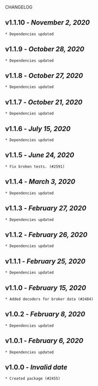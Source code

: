 <!--
changelogUtils.file is auto-generated using the monorepo-scripts package. Don't edit directly.
Edit the package's CHANGELOG.json file only.
-->

CHANGELOG

## v1.1.10 - _November 2, 2020_

    * Dependencies updated

## v1.1.9 - _October 28, 2020_

    * Dependencies updated

## v1.1.8 - _October 27, 2020_

    * Dependencies updated

## v1.1.7 - _October 21, 2020_

    * Dependencies updated

## v1.1.6 - _July 15, 2020_

    * Dependencies updated

## v1.1.5 - _June 24, 2020_

    * Fix broken tests. (#2591)

## v1.1.4 - _March 3, 2020_

    * Dependencies updated

## v1.1.3 - _February 27, 2020_

    * Dependencies updated

## v1.1.2 - _February 26, 2020_

    * Dependencies updated

## v1.1.1 - _February 25, 2020_

    * Dependencies updated

## v1.1.0 - _February 15, 2020_

    * Added decoders for broker data (#2484)

## v1.0.2 - _February 8, 2020_

    * Dependencies updated

## v1.0.1 - _February 6, 2020_

    * Dependencies updated

## v1.0.0 - _Invalid date_

    * Created package (#2455)
